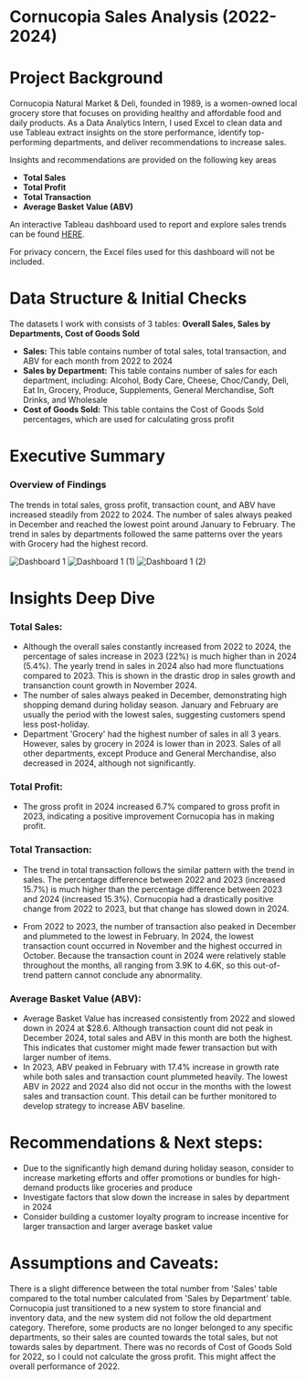# Cornucopia Sales Analysis (2022-2024)

# Project Background
Cornucopia Natural Market & Deli, founded in 1989, is a women-owned local grocery store that focuses on providing healthy and affordable food and daily products. As a Data Analytics Intern, I used Excel to clean data and use Tableau extract insights on the store performance, identify top-performing departments, and deliver recommendations to increase sales. 

Insights and recommendations are provided on the following key areas

- **Total Sales** 
- **Total Profit** 
- **Total Transaction** 
- **Average Basket Value (ABV)** 

An interactive Tableau dashboard used to report and explore sales trends can be found [HERE](https://public.tableau.com/views/SalesVisualization_17337025763500/Dashboard1?:language=en-US&:sid=&:redirect=auth&:display_count=n&:origin=viz_share_link).

For privacy concern, the Excel files used for this dashboard will not be included. 


# Data Structure & Initial Checks

The datasets I work with consists of 3 tables: **Overall Sales, Sales by Departments, Cost of Goods Sold**
- **Sales:** This table contains number of total sales, total transaction, and ABV for each month from 2022 to 2024
- **Sales by Department:** This table contains number of sales for each department, including: Alcohol, Body Care, Cheese, Choc/Candy, Deli, Eat In, Grocery, Produce, Supplements, General Merchandise, Soft Drinks, and Wholesale
- **Cost of Goods Sold:** This table contains the Cost of Goods Sold percentages, which are used for calculating gross profit

# Executive Summary

### Overview of Findings
The trends in total sales, gross profit, transaction count, and ABV have increased steadily from 2022 to 2024. The number of sales always peaked in December and reached the lowest point around January to February. The trend in sales by departments followed the same patterns over the years with Grocery had the highest record.

![Dashboard 1](https://github.com/user-attachments/assets/dc3de2cc-54bc-4b89-a15c-18f89d0e4e7e)
![Dashboard 1 (1)](https://github.com/user-attachments/assets/6e4cf1cc-292d-47e9-84cb-4e6f76ade3cb)
![Dashboard 1 (2)](https://github.com/user-attachments/assets/525a1b2d-81a6-473b-b767-20553f888baf)




# Insights Deep Dive
### Total Sales:
* Although the overall sales constantly increased from 2022 to 2024, the percentage of sales increase in 2023 (22%) is much higher than in 2024 (5.4%). The yearly trend in sales in 2024 also had more flunctuations compared to 2023. This is shown in the drastic drop in sales growth and transanction count growth in November 2024. 
* The number of sales always peaked in December, demonstrating high shopping demand during holiday season. January and February are usually the period with the lowest sales, suggesting customers spend less post-holiday.
* Department 'Grocery' had the highest number of sales in all 3 years. However, sales by grocery in 2024 is lower than in 2023. Sales of all other departments, except Produce and General Merchandise, also decreased in 2024, although not significantly.

### Total Profit:

* The gross profit in 2024 increased 6.7% compared to gross profit in 2023, indicating a positive improvement Cornucopia has in making profit. 

### Total Transaction:

* The trend in total transaction follows the similar pattern with the trend in sales. The percentage difference between 2022 and 2023 (increased 15.7%) is much higher than the percentage difference between 2023 and 2024 (increased 15.3%). Cornucopia had a drastically positive change from 2022 to 2023, but that change has slowed down in 2024.
  
* From 2022 to 2023, the number of transaction also peaked in December and plummeted to the lowest in February. In 2024, the lowest transaction count occurred in November and the highest occurred in October. Because the transaction count in 2024 were relatively stable throughout the months, all ranging from 3.9K to 4.6K, so this out-of-trend pattern cannot conclude any abnormality. 

### Average Basket Value (ABV):

* Average Basket Value has increased consistently from 2022 and slowed down in 2024 at $28.6. Although transaction count did not peak in December 2024, total sales and ABV in this month are both the highest. This indicates that customer might made fewer transaction but with larger number of items. 
* In 2023, ABV peaked in February with 17.4% increase in growth rate while both sales and transaction count plummeted heavily. The lowest ABV in 2022 and 2024 also did not occur in the months with the lowest sales and transaction count. This detail can be further monitored to develop strategy to increase ABV baseline. 

# Recommendations & Next steps:
  
* Due to the significantly high demand during holiday season, consider to increase  marketing efforts and offer promotions or bundles for high-demand products like groceries and produce
* Investigate factors that slow down the increase in sales by department in 2024
* Consider building a customer loyalty program to increase incentive for larger transaction and larger average basket value
  
# Assumptions and Caveats:
There is a slight difference between the total number from 'Sales' table compared to the total number calculated from 'Sales by Department' table. Cornucopia just transitioned to a new system to store financial and inventory data, and the new system did not follow the old department category. Therefore, some products are no longer belonged to any specific departments, so their sales are counted towards the total sales, but not towards sales by department. There was no records of Cost of Goods Sold for 2022, so I could not calculate the gross profit. This might affect the overall performance of 2022.
